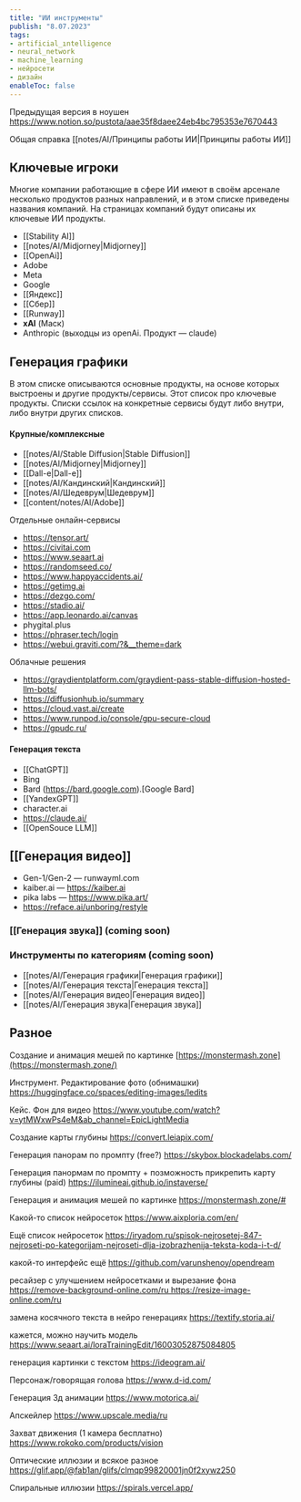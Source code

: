 ```yaml
---
title: "ИИ инструменты"
publish: "8.07.2023"
tags:
- artificial_ıntelligence
- neural_network
- machine_learning
- нейросети
- дизайн
enableToc: false
---
```


Предыдущая версия в ноушен
https://www.notion.so/pustota/aae35f8daee24eb4bc795353e7670443

Общая справка
[[notes/AI/Принципы работы ИИ|Принципы работы ИИ]]


## Ключевые игроки 
Многие компании работающие в сфере ИИ имеют в своём арсенале несколько продуктов разных направлений, и в этом списке приведены названия компаний. На страницах компаний будут описаны их ключевые ИИ продукты.

- [[Stability AI]]
- [[notes/AI/Midjorney|Midjorney]]
- [[OpenAi]]
- Adobe 
- Meta
- Google
- [[Яндекс]] 
- [[Сбер]]
- [[Runway]]
- **xAI** (Маск)
- Anthropic (выходцы из openAi. Продукт — claude)


## Генерация графики
В этом списке описываются основные продукты, на основе которых выстроены и другие продукты/сервисы. Этот список про ключевые продукты. Списки ссылок на конкретные сервисы будут либо внутри, либо внутри других списков.

#### Крупные/комплексные
- [[notes/AI/Stable Diffusion|Stable Diffusion]]
- [[notes/AI/Midjorney|Midjorney]]
- [[Dall-e|Dall-e]]
- [[notes/AI/Кандинский|Кандинский]]
- [[notes/AI/Шедеврум|Шедеврум]]
- [[content/notes/AI/Adobe]]

Отдельные онлайн-сервисы
- https://tensor.art/
- https://civitai.com
- https://www.seaart.ai
- https://randomseed.co/
- https://www.happyaccidents.ai/
- https://getimg.ai
- https://dezgo.com/
- https://stadio.ai/
- https://app.leonardo.ai/canvas
- phygital.plus
- https://phraser.tech/login
- https://webui.graviti.com/?&__theme=dark

Облачные решения
- https://graydientplatform.com/graydient-pass-stable-diffusion-hosted-llm-bots/
- https://diffusionhub.io/summary
- https://cloud.vast.ai/create
- https://www.runpod.io/console/gpu-secure-cloud
- https://gpudc.ru/



#### Генерация текста
- [[ChatGPT]]
- Bing
- Bard (https://bard.google.com).[Google Bard]
- [[YandexGPT]]
- character.ai
- https://claude.ai/
- [[OpenSouce LLM]]

## [[Генерация видео]]
- Gen-1/Gen-2 — runwayml.com
- kaiber.ai — https://kaiber.ai
- pika labs — https://www.pika.art/
- https://reface.ai/unboring/restyle

### [[Генерация звука]] (coming soon)

### Инструменты по категориям (coming soon)

- [[notes/AI/Генерация графики|Генерация графики]]
- [[notes/AI/Генерация текста|Генерация текста]]
- [[notes/AI/Генерация видео|Генерация видео]]
- [[notes/AI/Генерация звука|Генерация звука]]



## Разное

Создание и анимация мешей по картинке
[https://monstermash.zone](https://monstermash.zone/)

Инструмент. Редактирование фото (обнимашки)
https://huggingface.co/spaces/editing-images/ledits

Кейс. Фон для видео
https://www.youtube.com/watch?v=ytMWxwPs4eM&ab_channel=EpicLightMedia

Создание карты глубины
https://convert.leiapix.com/

Генерация панорам по промпту (free?)
https://skybox.blockadelabs.com/

Генерация панормам по промпту + позможность прикрепить карту глубины (paid)
https://ilumineai.github.io/instaverse/

Генерация и анимация мешей по картинке
https://monstermash.zone/#

Какой-то список нейросеток
https://www.aixploria.com/en/

Ещё список нейросеток
https://iryadom.ru/spisok-nejrosetej-847-nejroseti-po-kategorijam-nejroseti-dlja-izobrazhenija-teksta-koda-i-t-d/

какой-то интерфейс ещё
https://github.com/varunshenoy/opendream

ресайзер с улучшением нейросетками и вырезание фона
https://remove-background-online.com/ru https://resize-image-online.com/ru 

замена косячного текста в нейро генерациях
https://textify.storia.ai/

кажется, можно научить модель
https://www.seaart.ai/loraTrainingEdit/16003052875084805

генерация картинки с текстом
https://ideogram.ai/

Персонаж/говорящая голова
https://www.d-id.com/

Генерация 3д анимации
https://www.motorica.ai/

Апскейлер
https://www.upscale.media/ru

Захват движения (1 камера бесплатно)
https://www.rokoko.com/products/vision

Оптические иллюзии и всякое разное
https://glif.app/@fab1an/glifs/clmqp99820001jn0f2xywz250

Спиральные иллюзии
https://spirals.vercel.app/

